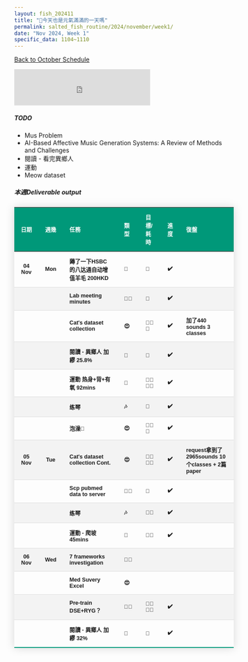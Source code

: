 ```yaml
---
layout: fish_202411
title: "🎐今天也是元氣滿滿的一天嗎"
permalink: salted_fish_routine/2024/november/week1/
date: "Nov 2024, Week 1"
specific_data: 1104~1110
---
```



<a href="{{ '/salted_fish_routine/2024/november/' | relative_url }}">Back to October Schedule</a>

<style>
    /* table :is(td, th) {
  border: 1px solid black;
  padding: 0.3em;
} */

 table {
    width: 100%;
    border-collapse: collapse;
    margin: 25px 0;
    font-size: 0.9em;
    font-family: sans-serif;
    font-weight: bold;
    box-shadow: 0 0 20px rgba(0, 0, 0, 0.15);
 }
 
 table thead tr {
    background-color: #009879;
    color: #ffffff;
    text-align: left;
}

table th, table td {
     padding: 12px 15px;
}

table tbody tr {
    font-weight: bold;
    border-bottom: 1px solid #dddddd;
    cursor: grabbing;
}

table tbody tr:nth-of-type(even) {
    background-color: #f3f3f3;
}

table tbody tr:last-of-type {
    border-bottom: 2px solid #009879;
}

table tbody tr:hover {
    font-weight: bold;
    color: #009879;
}

/* thead:tr {
  background-color: transparent;
}

tbody tr:nth-child(even) {
  background-color: lightblue;
}
tbody tr:nth-child(odd) {
  background-color: lightgreen;
} */
</style>

<iframe src="https://free.timeanddate.com/countdown/i750r7bm/n594/cf12/cm0/cu4/ct0/cs0/ca0/co0/cr0/ss0/cac909/cpc909/pcfff/tcfff/fs200/szw448/szh189/iso2024-11-26T00:00:00/bo2" allowTransparency="true" frameborder="0" width="312" height="83"></iframe>


##### TODO
 - Mus Problem
 - AI-Based Affective Music Generation Systems: A Review of Methods and Challenges
-  閱讀 - 看完異鄉人
-  運動
-  Meow dataset
  


##### 本週Deliverable output




| **日期** | **週幾** | **任務**                                | **類型** | **目標/耗時** | **進度** | **復盤**                                       |
| :------: | :------: | :-------------------------------------- | :------- | :------------ | :------: | :--------------------------------------------- |
|  04 Nov  |   Mon    | 薅了一下HSBC的八达通自动增值羊毛 200HKD | 🤑        | 🧊             |    ✔️     |                                                |
|          |          | Lab meeting minutes                     | 👩‍🚀        | 🧊             |    ✔️     |                                                |
|          |          | Cat's dataset collection                | 😍        | 🧊🧊🧊           |    ✔️     | 加了440 sounds 3 classes                       |
|          |          | 閱讀 - 異鄉人 加繆 25.8%                | 📖        | 🧊             |    ✔️     |                                                |
|          |          | 運動 热身+背+有氧  92mins               | 💪        | 🧊🧊🧊🫧          |    ✔️     |                                                |
|          |          | 练琴                                    | 🎶        | 🧊             |    ✔️     |                                                |
|          |          | 泡澡🛀                                   | 😍        | 🧊🧊🧊           |    ✔️     |                                                |
|  05 Nov  |   Tue    | Cat's dataset collection Cont.          | 😍        | 🧊🧊🧊🧊          |    ✔️     | request拿到了2965sounds 10个classes + 2篇paper |
|          |          | Scp pubmed data to server               | 👩‍🚀        | 🧊             |    ✔️     |                                                |
|          |          | 练琴                                    | 🎶        | 🧊🫧            |    ✔️     |                                                |
|          |          | 運動 - 爬坡 45mins                      | 💪        | 🧊🫧            |    ✔️     |                                                |
|  06 Nov  |   Wed    | 7 frameworks investigation              | 👩‍🚀        |               |          |                                                |
|          |          | Med Suvery Excel                        | 😍        |               |          |                                                |
|          |          | Pre-train DSE+RYG？                     | 👩‍🚀        | 🧊🧊🧊🧊          |    ✔️     |                                                |
|          |          | 閱讀 - 異鄉人 加繆 32%                | 📖        | 🧊             |    ✔️     |                                                |
